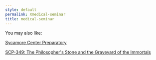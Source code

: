 ```yaml
---
style: default
permalink: Xmedical-seminar
title: medical-seminar
---
```

You may also like:

[Sycamore Center Preparatory](http://scp-wiki.net/sycamore-center-preparatory)

[SCP-349: The Philosopher's Stone and the Graveyard of the Immortals](http://scp-wiki.net/scp-349)
